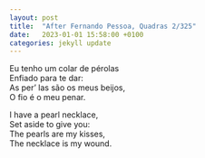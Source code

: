 ```yaml
---
layout: post
title:  "After Fernando Pessoa, Quadras 2/325"
date:   2023-01-01 15:58:00 +0100
categories: jekyll update
---
```


Eu tenho um colar de pérolas <br>
Enfiado para te dar: <br>
As per’ las são os meus beijos, <br>
O fio é o meu penar. <br>

I have a pearl necklace, <br>
Set aside to give you: <br>
The pearls are my kisses, <br>
The necklace is my wound. <br>

